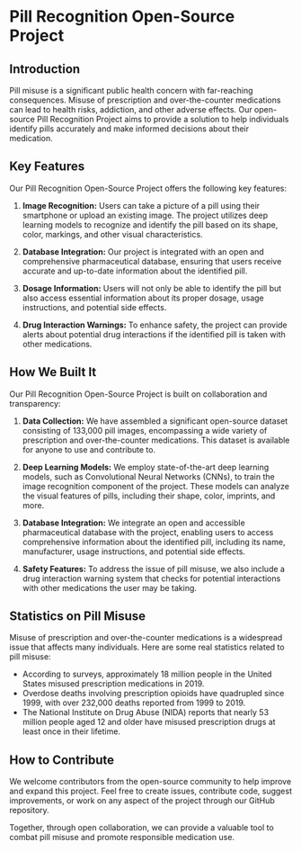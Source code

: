 # Pill Recognition Open-Source Project

## Introduction

Pill misuse is a significant public health concern with far-reaching consequences. Misuse of prescription and over-the-counter medications can lead to health risks, addiction, and other adverse effects. Our open-source Pill Recognition Project aims to provide a solution to help individuals identify pills accurately and make informed decisions about their medication.

## Key Features

Our Pill Recognition Open-Source Project offers the following key features:

1. **Image Recognition:** Users can take a picture of a pill using their smartphone or upload an existing image. The project utilizes deep learning models to recognize and identify the pill based on its shape, color, markings, and other visual characteristics.

2. **Database Integration:** Our project is integrated with an open and comprehensive pharmaceutical database, ensuring that users receive accurate and up-to-date information about the identified pill.

3. **Dosage Information:** Users will not only be able to identify the pill but also access essential information about its proper dosage, usage instructions, and potential side effects.

4. **Drug Interaction Warnings:** To enhance safety, the project can provide alerts about potential drug interactions if the identified pill is taken with other medications.

## How We Built It

Our Pill Recognition Open-Source Project is built on collaboration and transparency:

1. **Data Collection:** We have assembled a significant open-source dataset consisting of 133,000 pill images, encompassing a wide variety of prescription and over-the-counter medications. This dataset is available for anyone to use and contribute to.

2. **Deep Learning Models:** We employ state-of-the-art deep learning models, such as Convolutional Neural Networks (CNNs), to train the image recognition component of the project. These models can analyze the visual features of pills, including their shape, color, imprints, and more.

3. **Database Integration:** We integrate an open and accessible pharmaceutical database with the project, enabling users to access comprehensive information about the identified pill, including its name, manufacturer, usage instructions, and potential side effects.

4. **Safety Features:** To address the issue of pill misuse, we also include a drug interaction warning system that checks for potential interactions with other medications the user may be taking.

## Statistics on Pill Misuse

Misuse of prescription and over-the-counter medications is a widespread issue that affects many individuals. Here are some real statistics related to pill misuse:

- According to surveys, approximately 18 million people in the United States misused prescription medications in 2019.
- Overdose deaths involving prescription opioids have quadrupled since 1999, with over 232,000 deaths reported from 1999 to 2019.
- The National Institute on Drug Abuse (NIDA) reports that nearly 53 million people aged 12 and older have misused prescription drugs at least once in their lifetime.

## How to Contribute

We welcome contributors from the open-source community to help improve and expand this project. Feel free to create issues, contribute code, suggest improvements, or work on any aspect of the project through our GitHub repository.

Together, through open collaboration, we can provide a valuable tool to combat pill misuse and promote responsible medication use.
